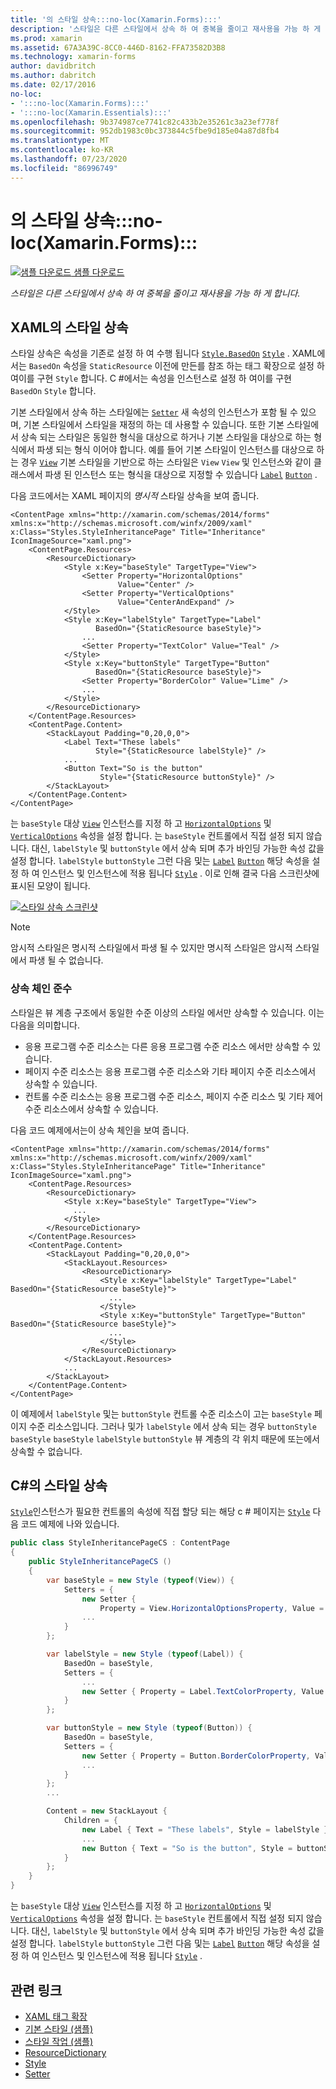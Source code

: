 ```yaml
---
title: '의 스타일 상속:::no-loc(Xamarin.Forms):::'
description: '스타일은 다른 스타일에서 상속 하 여 중복을 줄이고 재사용을 가능 하 게 합니다. 이 문서에서는 응용 프로그램에서 스타일 상속을 수행 하는 방법을 설명 합니다 :::no-loc(Xamarin.Forms)::: .'
ms.prod: xamarin
ms.assetid: 67A3A39C-8CC0-446D-8162-FFA73582D3B8
ms.technology: xamarin-forms
author: davidbritch
ms.author: dabritch
ms.date: 02/17/2016
no-loc:
- ':::no-loc(Xamarin.Forms):::'
- ':::no-loc(Xamarin.Essentials):::'
ms.openlocfilehash: 9b374987ce7741c82c433b2e35261c3a23ef778f
ms.sourcegitcommit: 952db1983c0bc373844c5fbe9d185e04a87d8fb4
ms.translationtype: MT
ms.contentlocale: ko-KR
ms.lasthandoff: 07/23/2020
ms.locfileid: "86996749"
---
```

# <a name="style-inheritance-in-no-locxamarinforms"></a>의 스타일 상속:::no-loc(Xamarin.Forms):::

[![샘플 다운로드](~/media/shared/download.png) 샘플 다운로드](https://docs.microsoft.com/samples/xamarin/xamarin-forms-samples/userinterface-styles-basicstyles)

_스타일은 다른 스타일에서 상속 하 여 중복을 줄이고 재사용을 가능 하 게 합니다._

## <a name="style-inheritance-in-xaml"></a>XAML의 스타일 상속

스타일 상속은 속성을 기존로 설정 하 여 수행 됩니다 [`Style.BasedOn`](xref::::no-loc(Xamarin.Forms):::.Style.BasedOn) [`Style`](xref::::no-loc(Xamarin.Forms):::.Style) . XAML에서는 `BasedOn` 속성을 `StaticResource` 이전에 만든를 참조 하는 태그 확장으로 설정 하 여이를 구현 `Style` 합니다. C #에서는 속성을 인스턴스로 설정 하 여이를 구현 `BasedOn` `Style` 합니다.

기본 스타일에서 상속 하는 스타일에는 [`Setter`](xref::::no-loc(Xamarin.Forms):::.Setter) 새 속성의 인스턴스가 포함 될 수 있으며, 기본 스타일에서 스타일을 재정의 하는 데 사용할 수 있습니다. 또한 기본 스타일에서 상속 되는 스타일은 동일한 형식을 대상으로 하거나 기본 스타일을 대상으로 하는 형식에서 파생 되는 형식 이어야 합니다. 예를 들어 기본 스타일이 인스턴스를 대상으로 하는 경우 [`View`](xref::::no-loc(Xamarin.Forms):::.View) 기본 스타일을 기반으로 하는 스타일은 `View` `View` 및 인스턴스와 같이 클래스에서 파생 된 인스턴스 또는 형식을 대상으로 지정할 수 있습니다 [`Label`](xref::::no-loc(Xamarin.Forms):::.Label) [`Button`](xref::::no-loc(Xamarin.Forms):::.Button) .

다음 코드에서는 XAML 페이지의 *명시적* 스타일 상속을 보여 줍니다.

```xaml
<ContentPage xmlns="http://xamarin.com/schemas/2014/forms" xmlns:x="http://schemas.microsoft.com/winfx/2009/xaml" x:Class="Styles.StyleInheritancePage" Title="Inheritance" IconImageSource="xaml.png">
    <ContentPage.Resources>
        <ResourceDictionary>
            <Style x:Key="baseStyle" TargetType="View">
                <Setter Property="HorizontalOptions"
                        Value="Center" />
                <Setter Property="VerticalOptions"
                        Value="CenterAndExpand" />
            </Style>
            <Style x:Key="labelStyle" TargetType="Label"
                   BasedOn="{StaticResource baseStyle}">
                ...
                <Setter Property="TextColor" Value="Teal" />
            </Style>
            <Style x:Key="buttonStyle" TargetType="Button"
                   BasedOn="{StaticResource baseStyle}">
                <Setter Property="BorderColor" Value="Lime" />
                ...
            </Style>
        </ResourceDictionary>
    </ContentPage.Resources>
    <ContentPage.Content>
        <StackLayout Padding="0,20,0,0">
            <Label Text="These labels"
                   Style="{StaticResource labelStyle}" />
            ...
            <Button Text="So is the button"
                    Style="{StaticResource buttonStyle}" />
        </StackLayout>
    </ContentPage.Content>
</ContentPage>
```

는 `baseStyle` 대상 [`View`](xref::::no-loc(Xamarin.Forms):::.View) 인스턴스를 지정 하 고 [`HorizontalOptions`](xref::::no-loc(Xamarin.Forms):::.View.HorizontalOptions) 및 [`VerticalOptions`](xref::::no-loc(Xamarin.Forms):::.View.VerticalOptions) 속성을 설정 합니다. 는 `baseStyle` 컨트롤에서 직접 설정 되지 않습니다. 대신, `labelStyle` 및 `buttonStyle` 에서 상속 되며 추가 바인딩 가능한 속성 값을 설정 합니다. `labelStyle` `buttonStyle` 그런 다음 및는 [`Label`](xref::::no-loc(Xamarin.Forms):::.Label) [`Button`](xref::::no-loc(Xamarin.Forms):::.Button) 해당 속성을 설정 하 여 인스턴스 및 인스턴스에 적용 됩니다 [`Style`](xref::::no-loc(Xamarin.Forms):::.NavigableElement.Style) . 이로 인해 결국 다음 스크린샷에 표시된 모양이 됩니다.

[![스타일 상속 스크린샷](inheritance-images/style-inheritance.png)](inheritance-images/style-inheritance-large.png#lightbox)

> [!NOTE]
> 암시적 스타일은 명시적 스타일에서 파생 될 수 있지만 명시적 스타일은 암시적 스타일에서 파생 될 수 없습니다.

### <a name="respecting-the-inheritance-chain"></a>상속 체인 준수

스타일은 뷰 계층 구조에서 동일한 수준 이상의 스타일 에서만 상속할 수 있습니다. 이는 다음을 의미합니다.

- 응용 프로그램 수준 리소스는 다른 응용 프로그램 수준 리소스 에서만 상속할 수 있습니다.
- 페이지 수준 리소스는 응용 프로그램 수준 리소스와 기타 페이지 수준 리소스에서 상속할 수 있습니다.
- 컨트롤 수준 리소스는 응용 프로그램 수준 리소스, 페이지 수준 리소스 및 기타 제어 수준 리소스에서 상속할 수 있습니다.

다음 코드 예제에서는이 상속 체인을 보여 줍니다.

```xaml
<ContentPage xmlns="http://xamarin.com/schemas/2014/forms" xmlns:x="http://schemas.microsoft.com/winfx/2009/xaml" x:Class="Styles.StyleInheritancePage" Title="Inheritance" IconImageSource="xaml.png">
    <ContentPage.Resources>
        <ResourceDictionary>
            <Style x:Key="baseStyle" TargetType="View">
              ...
            </Style>
        </ResourceDictionary>
    </ContentPage.Resources>
    <ContentPage.Content>
        <StackLayout Padding="0,20,0,0">
            <StackLayout.Resources>
                <ResourceDictionary>
                    <Style x:Key="labelStyle" TargetType="Label" BasedOn="{StaticResource baseStyle}">
                      ...
                    </Style>
                    <Style x:Key="buttonStyle" TargetType="Button" BasedOn="{StaticResource baseStyle}">
                      ...
                    </Style>
                </ResourceDictionary>
            </StackLayout.Resources>
            ...
        </StackLayout>
    </ContentPage.Content>
</ContentPage>
```

이 예제에서 `labelStyle` 및는 `buttonStyle` 컨트롤 수준 리소스이 고는 `baseStyle` 페이지 수준 리소스입니다. 그러나 및가 `labelStyle` 에서 상속 되는 경우 `buttonStyle` `baseStyle` `baseStyle` `labelStyle` `buttonStyle` 뷰 계층의 각 위치 때문에 또는에서 상속할 수 없습니다.

## <a name="style-inheritance-in-c35"></a>C&#35;의 스타일 상속

[`Style`](xref::::no-loc(Xamarin.Forms):::.Style)인스턴스가 필요한 컨트롤의 속성에 직접 할당 되는 해당 c # 페이지는 [`Style`](xref::::no-loc(Xamarin.Forms):::.NavigableElement.Style) 다음 코드 예제에 나와 있습니다.

```csharp
public class StyleInheritancePageCS : ContentPage
{
    public StyleInheritancePageCS ()
    {
        var baseStyle = new Style (typeof(View)) {
            Setters = {
                new Setter {
                    Property = View.HorizontalOptionsProperty, Value = LayoutOptions.Center    },
                ...
            }
        };

        var labelStyle = new Style (typeof(Label)) {
            BasedOn = baseStyle,
            Setters = {
                ...
                new Setter { Property = Label.TextColorProperty, Value = Color.Teal    }
            }
        };

        var buttonStyle = new Style (typeof(Button)) {
            BasedOn = baseStyle,
            Setters = {
                new Setter { Property = Button.BorderColorProperty, Value =    Color.Lime },
                ...
            }
        };
        ...

        Content = new StackLayout {
            Children = {
                new Label { Text = "These labels", Style = labelStyle },
                ...
                new Button { Text = "So is the button", Style = buttonStyle }
            }
        };
    }
}
```

는 `baseStyle` 대상 [`View`](xref::::no-loc(Xamarin.Forms):::.View) 인스턴스를 지정 하 고 [`HorizontalOptions`](xref::::no-loc(Xamarin.Forms):::.View.HorizontalOptions) 및 [`VerticalOptions`](xref::::no-loc(Xamarin.Forms):::.View.VerticalOptions) 속성을 설정 합니다. 는 `baseStyle` 컨트롤에서 직접 설정 되지 않습니다. 대신, `labelStyle` 및 `buttonStyle` 에서 상속 되며 추가 바인딩 가능한 속성 값을 설정 합니다. `labelStyle` `buttonStyle` 그런 다음 및는 [`Label`](xref::::no-loc(Xamarin.Forms):::.Label) [`Button`](xref::::no-loc(Xamarin.Forms):::.Button) 해당 속성을 설정 하 여 인스턴스 및 인스턴스에 적용 됩니다 [`Style`](xref::::no-loc(Xamarin.Forms):::.NavigableElement.Style) .

## <a name="related-links"></a>관련 링크

- [XAML 태그 확장](~/xamarin-forms/xaml/xaml-basics/xaml-markup-extensions.md)
- [기본 스타일 (샘플)](https://docs.microsoft.com/samples/xamarin/xamarin-forms-samples/userinterface-styles-basicstyles)
- [스타일 작업 (샘플)](https://docs.microsoft.com/samples/xamarin/xamarin-forms-samples/workingwithstyles)
- [ResourceDictionary](xref::::no-loc(Xamarin.Forms):::.ResourceDictionary)
- [Style](xref::::no-loc(Xamarin.Forms):::.Style)
- [Setter](xref::::no-loc(Xamarin.Forms):::.Setter)
